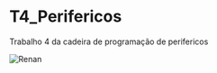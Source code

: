 # T4_Perifericos
Trabalho 4 da cadeira de programação de perifericos

![Renan](https://raw.githubusercontent.com/RodrigoLorenzzonBasso/T4_Perifericos/Renan/Renan.png)
